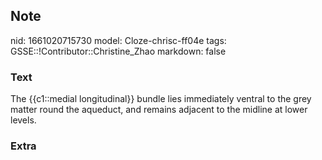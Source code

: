 ## Note
nid: 1661020715730
model: Cloze-chrisc-ff04e
tags: GSSE::!Contributor::Christine_Zhao
markdown: false

### Text
<div>
  <div>
    <div>
      The {{c1::medial longitudinal}} bundle lies immediately
      ventral to the grey matter round the aqueduct, and remains
      adjacent to the midline at lower levels.
    </div>
  </div>
</div>

### Extra


